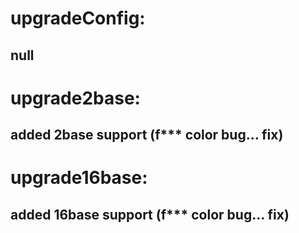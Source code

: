 **upgradeConfig:**
===
null
---
**upgrade2base:**
===
added 2base support (f*** color bug... fix)
---
**upgrade16base:**
===
added 16base support (f*** color bug... fix)
---
